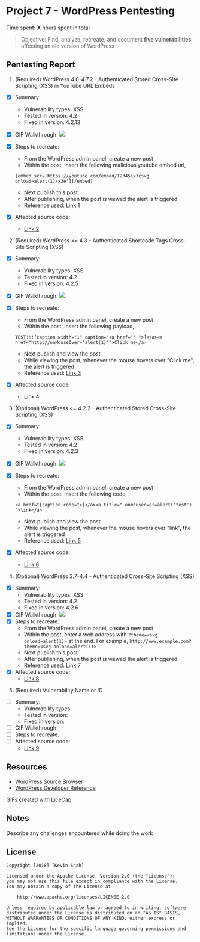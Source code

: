 # Project 7 - WordPress Pentesting

Time spent: **X** hours spent in total

> Objective: Find, analyze, recreate, and document **five vulnerabilities** affecting an old version of WordPress

## Pentesting Report

1. (Required) WordPress  4.0-4.7.2 - Authenticated Stored Cross-Site Scripting (XSS) in YouTube URL Embeds
  - [X] Summary: 
    - Vulnerability types: XSS
    - Tested in version: 4.2
    - Fixed in version: 4.2.13
  - [X] GIF Walkthrough: ![](https://i.imgur.com/lKyH5SQ.gif)
  - [X] Steps to recreate:
	- From the WordPress admin panel, create a new post
	- Within the post, insert the following malicious youtube embed url,
	
	`[embed src='https://youtube.com/embed/12345\x3csvg onload=alert(1)\x3e'][/embed]`	
	
	- Next publish this post
	- After publishing, when the post is viewed the alert is triggered
	- Reference used: [Link 1](https://blog.sucuri.net/2017/03/stored-xss-in-wordpress-core.html)
  - [X] Affected source code:
    - [Link 2](https://github.com/WordPress/WordPress/commit/419c8d97ce8df7d5004ee0b566bc5e095f0a6ca8)
	
2. (Required) WordPress <= 4.3 - Authenticated Shortcode Tags Cross-Site Scripting (XSS)
  - [X] Summary: 
    - Vulnerability types: XSS
    - Tested in version: 4.2
    - Fixed in version: 4.2.5
  - [X] GIF Walkthrough: ![](https://i.imgur.com/dUa6mac.gif)
  - [X] Steps to recreate:
	- From the WordPress admin panel, create a new post
	- Within the post, insert the following payload,
	
	`TEST!!![caption width="1" caption='<a href="' ">]</a><a href="http://onMouseOver='alert(1)'">Click me</a>`
	
	- Next publish and view the post
	- While viewing the post, whenever the mouse hovers over "Click me", the alert is triggered
	- Reference used: [Link 3](https://wpvulndb.com/vulnerabilities/8186)
  - [X] Affected source code:
    - [Link 4](https://github.com/WordPress/WordPress/commit/f72b21af23da6b6d54208e5c1d65ececdaa109c8)

	
3. (Optional) WordPress <= 4.2.2 - Authenticated Stored Cross-Site Scripting (XSS)
  - [X] Summary: 
    - Vulnerability types: XSS
    - Tested in version: 4.2
    - Fixed in version: 4.2.3
  - [X] GIF Walkthrough: ![](https://i.imgur.com/ZBb1hvq.gif) 
  - [X] Steps to recreate:
	- From the WordPress admin panel, create a new post
	- Within the post, insert the following code,
	
	`<a href="[caption code=">]</a><a title=" onmouseover=alert('test')  ">link</a>`
	
	- Next publish and view the post
	- While viewing the post, whenever the mouse hovers over "link", the alert is triggered
	- Reference used: [Link 5](https://wpvulndb.com/vulnerabilities/8111)  
  - [X] Affected source code:
    - [Link 6](https://core.trac.wordpress.org/changeset/33359)

	
4. (Optional) WordPress  3.7-4.4 - Authenticated Cross-Site Scripting (XSS)
  - [X] Summary: 
    - Vulnerability types: XSS
    - Tested in version: 4.2
    - Fixed in version: 4.2.6
  - [X] GIF Walkthrough: ![](https://i.imgur.com/YEKGgEe.gif)
  - [X] Steps to recreate:
	- From the WordPress admin panel, create a new post
	- Within the post, enter a web address with `?theme=<svg onload=alert(1)>` at the end. For example,
		`http://www.example.com?theme=<svg onload=alert(1)>`
	- Next publish this post
	- After publishing, when the post is viewed the alert is triggered
  	- Reference used: [Link 7](https://wpvulndb.com/vulnerabilities/8358)
  - [X] Affected source code:
    - [Link 8](https://github.com/WordPress/WordPress/commit/7ab65139c6838910426567849c7abed723932b87) 

5. (Required) Vulnerability Name or ID
  - [ ] Summary: 
    - Vulnerability types:
    - Tested in version:
    - Fixed in version: 
  - [ ] GIF Walkthrough: 
  - [ ] Steps to recreate: 
  - [ ] Affected source code:
    - [Link 9](https://core.trac.wordpress.org/browser/tags/version/src/source_file.php)	
	
## Resources

- [WordPress Source Browser](https://core.trac.wordpress.org/browser/)
- [WordPress Developer Reference](https://developer.wordpress.org/reference/)

GIFs created with [LiceCap](http://www.cockos.com/licecap/).

## Notes

Describe any challenges encountered while doing the work

## License

    Copyright [2018] [Kevin Shah]

    Licensed under the Apache License, Version 2.0 (the "License");
    you may not use this file except in compliance with the License.
    You may obtain a copy of the License at

        http://www.apache.org/licenses/LICENSE-2.0

    Unless required by applicable law or agreed to in writing, software
    distributed under the License is distributed on an "AS IS" BASIS,
    WITHOUT WARRANTIES OR CONDITIONS OF ANY KIND, either express or implied.
    See the License for the specific language governing permissions and
    limitations under the License.